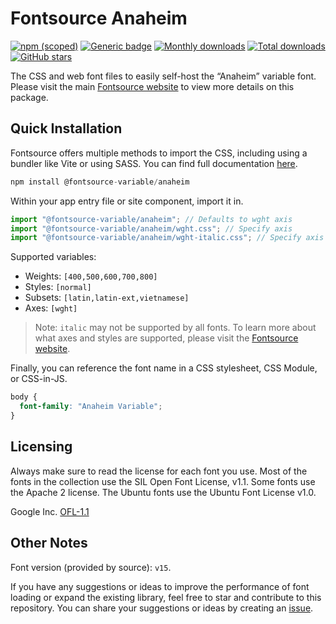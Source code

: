 # Fontsource Anaheim

[![npm (scoped)](https://img.shields.io/npm/v/@fontsource-variable/anaheim?color=brightgreen)](https://www.npmjs.com/package/@fontsource-variable/anaheim) [![Generic badge](https://img.shields.io/badge/fontsource-passing-brightgreen)](https://github.com/fontsource/fontsource) [![Monthly downloads](https://badgen.net/npm/dm/@fontsource-variable/anaheim)](https://github.com/fontsource/fontsource) [![Total downloads](https://badgen.net/npm/dt/@fontsource-variable/anaheim)](https://github.com/fontsource/fontsource) [![GitHub stars](https://img.shields.io/github/stars/fontsource/fontsource.svg?style=social&label=Star)](https://github.com/fontsource/fontsource/stargazers)

The CSS and web font files to easily self-host the “Anaheim” variable font. Please visit the main [Fontsource website](https://fontsource.org/fonts/anaheim) to view more details on this package.

## Quick Installation

Fontsource offers multiple methods to import the CSS, including using a bundler like Vite or using SASS. You can find full documentation [here](https://fontsource.org/docs/getting-started/introduction).

```javascript
npm install @fontsource-variable/anaheim
```

Within your app entry file or site component, import it in.

```javascript
import "@fontsource-variable/anaheim"; // Defaults to wght axis
import "@fontsource-variable/anaheim/wght.css"; // Specify axis
import "@fontsource-variable/anaheim/wght-italic.css"; // Specify axis and style
```

Supported variables:
- Weights: `[400,500,600,700,800]`
- Styles: `[normal]`
- Subsets: `[latin,latin-ext,vietnamese]`
- Axes: `[wght]`

> Note: `italic` may not be supported by all fonts. To learn more about what axes and styles are supported, please visit the [Fontsource website](https://fontsource.org/fonts/anaheim).

Finally, you can reference the font name in a CSS stylesheet, CSS Module, or CSS-in-JS.

```css
body {
  font-family: "Anaheim Variable";
}
```

## Licensing
Always make sure to read the license for each font you use. Most of the fonts in the collection use the SIL Open Font License, v1.1. Some fonts use the Apache 2 license. The Ubuntu fonts use the Ubuntu Font License v1.0.

Google Inc.
[OFL-1.1](http://scripts.sil.org/OFL)

## Other Notes
Font version (provided by source): `v15`.

If you have any suggestions or ideas to improve the performance of font loading or expand the existing library, feel free to star and contribute to this repository. You can share your suggestions or ideas by creating an [issue](https://github.com/fontsource/fontsource/issues).